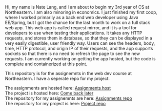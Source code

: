 Hi, my name is Nate Lang, and I am about to begin my 3rd year of CS at Northeastern. I am also minoring in economics.
I just finished my first coop, where I worked primarily as a back end web developer using Java EE/Spring, but I got the chance for the last month to work on a full stack web app.
This web app is called request mirror, and it is a tool for developers to use when testing their applications. It takes any HTTP requests, and stores them in database, so that they can be displayed in a very easily digestible, user friendly way.
Users can see the headers, body, time, HTTP protocol, and origin IP of their requests, and the app supports sockets so that there is no need to refresh the page to see the new requests.
I am currently working on getting the app hosted, but the code is complete and containerized at this point.

This repository is for the assignemnts in the web dev course at Northeastern. I have a seperate repo for my project.

The assignments are hosted here: [Assignments host](https://summer2-webdev-assignments.herokuapp.com/)  
The project is hosted here: [Come back later]()  
The repository for my assignemnts are here: [Assignments repo](https://github.com/langn/lang-nate-webdev)   
The repository for my project is here: [Project repo](https://github.com/langn/spotify-party)  

